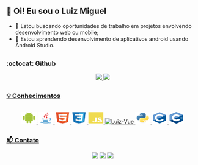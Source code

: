 ## 👋 Oi! Eu sou o Luiz Miguel


- 🔭 Estou buscando oportunidades de trabalho em projetos envolvendo desenvolvimento web ou mobile;
- 🌱 Estou aprendendo desenvolvimento de aplicativos android usando Android Studio. 

## 
### :octocat: Github
<div align="center">
  <a href="https://github.com/LuizMiguelSR">
  <img height="180em" src="https://github-readme-stats.vercel.app/api?username=LuizMiguelSR&theme=blue-green"/>
  <img height="180em" src="https://github-readme-stats.vercel.app/api/top-langs/?username=LuizMiguelSR&layout=compact&langs_count=7&theme=blue-green"/>
</div>

## 
### 💡 Conhecimentos
  
<div style="display: inline_block" align="center"><br>
  <img alt="Luiz-Android" height="30" width="40" src="https://raw.githubusercontent.com/devicons/devicon/master/icons/android/android-original.svg">
  <img alt="Luiz-Java" height="30" width="40" src="https://raw.githubusercontent.com/devicons/devicon/master/icons/java/java-original.svg">  
  <img alt="Luiz-HTML" height="30" width="40" src="https://raw.githubusercontent.com/devicons/devicon/master/icons/html5/html5-original.svg">
  <img aalt="Luiz-CSS" height="30" width="40" src="https://raw.githubusercontent.com/devicons/devicon/master/icons/css3/css3-original.svg">
  <img alt="Luiz-Js" height="30" width="40"  src="https://raw.githubusercontent.com/devicons/devicon/master/icons/javascript/javascript-plain.svg">
  <img alt="Luiz-Vue" height="30" width="40" src="https://cdn.jsdelivr.net/gh/devicons/devicon/icons/vuejs/vuejs-original.svg"/>
  <img alt="Luiz-Python" height="30" width="40" src="https://raw.githubusercontent.com/devicons/devicon/master/icons/python/python-original.svg">
  <img alt="Luiz-C" height="30" width="40" src="https://raw.githubusercontent.com/devicons/devicon/master/icons/c/c-original.svg">
  <img alt="Luiz-C++" height="30" width="40" src="https://raw.githubusercontent.com/devicons/devicon/master/icons/cplusplus/cplusplus-original.svg">  
</div>
  
##
### 📫 Contato
<div align="center"> 
  <a href="https://www.linkedin.com/in/luizmiguelsantos" target="_blank"><img src="https://img.shields.io/badge/-LinkedIn-%230077B5?style=for-the-badge&logo=linkedin&logoColor=white"></a> 
 <a href="https://discord.gg/ME8mG8sG" target="_blank"><img src="https://img.shields.io/badge/Discord-7289DA?style=for-the-badge&logo=discord&logoColor=white" target="_blank"></a> 
  <a href = "mailto:luizmiguel.srodrigues@gmail.com"><img src="https://img.shields.io/badge/-Gmail-%23333?style=for-the-badge&logo=gmail&logoColor=white" target="_blank"></a>
</div>
